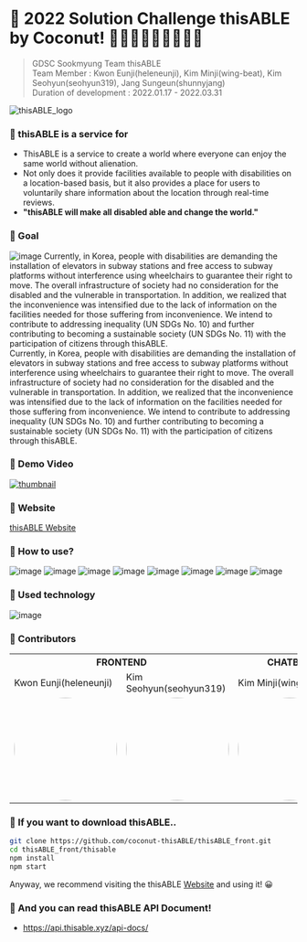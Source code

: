 # 🥥 2022 Solution Challenge thisABLE by Coconut! 🥥👩‍🦼🧑🏽‍🦼👨🏼‍🦼

> GDSC Sookmyung Team thisABLE <br />
> Team Member : Kwon Eunji(heleneunji), Kim Minji(wing-beat), Kim Seohyun(seohyun319), Jang Sungeun(shunnyjang) <br />
> Duration of development : 2022.01.17 - 2022.03.31

![thisABLE_logo](https://user-images.githubusercontent.com/67955977/160860962-f7b61d8d-4e4e-46fa-866f-7b80e083b4c2.png)
### 🥥 thisABLE is a service for
* ThisABLE is a service to create a world where everyone can enjoy the same world without alienation.<br />
* Not only does it provide facilities available to people with disabilities on a location-based basis, but it also provides a place for users to voluntarily share information about the location through real-time reviews.<br />
* **"thisABLE will make all disabled able and change the world."**

### 🥥 Goal
![image](https://user-images.githubusercontent.com/49112482/161006917-5ba8e4c7-d645-43f2-ad71-a646f7d36166.png)
Currently, in Korea, people with disabilities are demanding the installation of elevators in subway stations and free access to subway platforms without interference using wheelchairs to guarantee their right to move. The overall infrastructure of society had no consideration for the disabled and the vulnerable in transportation. In addition, we realized that the inconvenience was intensified due to the lack of information on the facilities needed for those suffering from inconvenience. We intend to contribute to addressing inequality (UN SDGs No. 10) and further contributing to becoming a sustainable society (UN SDGs No. 11) with the participation of citizens through thisABLE.<br />
Currently, in Korea, people with disabilities are demanding the installation of elevators in subway stations and free access to subway platforms without interference using wheelchairs to guarantee their right to move. The overall infrastructure of society had no consideration for the disabled and the vulnerable in transportation. In addition, we realized that the inconvenience was intensified due to the lack of information on the facilities needed for those suffering from inconvenience. We intend to contribute to addressing inequality (UN SDGs No. 10) and further contributing to becoming a sustainable society (UN SDGs No. 11) with the participation of citizens through thisABLE.


### 🥥 Demo Video
[![thumbnail](https://user-images.githubusercontent.com/49112482/160967958-ff06b967-4004-46ce-940f-2360381d8305.png)](https://youtu.be/_5tZRegFqG8)

### 🥥 Website
[thisABLE Website](https://coconut-343907.du.r.appspot.com/)

### 🥥 How to use?
![image](https://user-images.githubusercontent.com/49112482/160679345-eb0e2574-8db5-4d04-ac27-73400924c22e.png)
![image](https://user-images.githubusercontent.com/49112482/160679390-6811c58b-a660-4120-9ae6-23661d172941.png)
![image](https://user-images.githubusercontent.com/49112482/160679423-be202072-31ad-4dc9-a7fe-29d153f59ddb.png)
![image](https://user-images.githubusercontent.com/49112482/160679441-e15c7d1b-f94b-42a5-92dc-6677f68d460a.png)
![image](https://user-images.githubusercontent.com/49112482/160679466-e0a43981-10ba-4a8d-8106-9fb6682528a2.png)
![image](https://user-images.githubusercontent.com/49112482/160679492-5fefbceb-b852-4fdb-8991-941a23eecf33.png)
![image](https://user-images.githubusercontent.com/49112482/160679525-4153ded3-698e-49c9-a426-9cb218a5ade8.png)
![image](https://user-images.githubusercontent.com/49112482/160679553-513ccb08-bd5d-4567-ab35-dd51f01c6b8b.png)

### 🥥 Used technology
![image](https://user-images.githubusercontent.com/49112482/160789686-569a05a2-5790-423c-bb5f-bd8be5a808cb.png)

### 🥥 Contributors
<table>
  <tr>
    <th colspan="2">FRONTEND</td>   
    <th>CHATBOT</td>
    <th>BACKEND</td>
  </tr>
  <tr>
    <td>Kwon Eunji(heleneunji)</td>    
    <td>Kim Seohyun(seohyun319)</td>
    <td>Kim Minji(wing-beat)</td>
    <td>Jang Sungeun(shunnyjang)</td>
  </tr>
  <tr>
    <td>
     <img style="border: 0px solid black !important; border-radius:50%; " src="https://user-images.githubusercontent.com/49112482/160790046-4c5bfab0-a901-4072-b7c7-761edb3ddc80.png" width="180px" height = "180px" />
   </td>
    <td>
      <img style="border: 0px solid black !important; border-radius:50%;" src="https://user-images.githubusercontent.com/49112482/160791147-46079739-843c-4bcc-aed9-ea8419c157a3.png" width="180px" height = "180px" />    
   </td>
    <td>
      <img style="border: 0px solid black !important; border-radius:50%;" src="https://user-images.githubusercontent.com/49112482/160790118-0660c023-e274-4045-990d-37dc26d7b273.png" width="180px" height = "180px" />
    </td>
    <td>
     <img style="border: 0px solid black !important; border-radius:50%; " src="https://user-images.githubusercontent.com/49112482/160850702-eded2ae1-1336-4edf-94e3-998621ceede3.png" width="180px" height = "180px" />
   </td>
  </tr>
</table>

### 🥥 If you want to download thisABLE..
```bash
git clone https://github.com/coconut-thisABLE/thisABLE_front.git
cd thisABLE_front/thisable
npm install
npm start
```

Anyway, we recommend visiting the thisABLE [Website](https://coconut-343907.du.r.appspot.com/) and using it! 😀

### 🥥 And you can read thisABLE API Document!
- https://api.thisable.xyz/api-docs/
